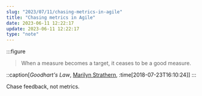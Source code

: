 ```yaml
---
slug: "2023/07/11/chasing-metrics-in-agile"
title: "Chasing metrics in Agile"
date: 2023-06-11 12:22:17
update: 2023-06-11 12:22:17
type: "note"
---
```


:::figure
> When a measure becomes a target, it ceases to be a good measure.

::caption[<cite>Goodhart's Law</cite>, [Marilyn Strathern](https://archive.org/details/ImprovingRatingsAuditInTheBritishUniversitySystem), :time[2018-07-23T16:10:24]]
:::

Chase feedback, not metrics.
